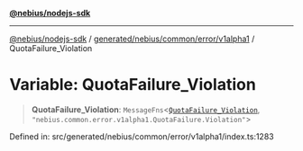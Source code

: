 [**@nebius/nodejs-sdk**](../../../../../../README.md)

***

[@nebius/nodejs-sdk](../../../../../../README.md) / [generated/nebius/common/error/v1alpha1](../README.md) / QuotaFailure\_Violation

# Variable: QuotaFailure\_Violation

> **QuotaFailure\_Violation**: `MessageFns`\<[`QuotaFailure_Violation`](../interfaces/QuotaFailure_Violation.md), `"nebius.common.error.v1alpha1.QuotaFailure.Violation"`\>

Defined in: src/generated/nebius/common/error/v1alpha1/index.ts:1283
